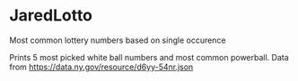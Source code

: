 # JaredLotto
Most common lottery numbers based on single occurence

Prints 5 most picked white ball numbers and most common powerball. Data from https://data.ny.gov/resource/d6yy-54nr.json
